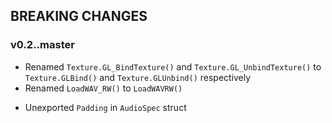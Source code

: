 ## BREAKING CHANGES

### v0.2..master

+ Renamed `Texture.GL_BindTexture()` and `Texture.GL_UnbindTexture()` to `Texture.GLBind()` and `Texture.GLUnbind()` respectively
+ Renamed `LoadWAV_RW()` to `LoadWAVRW()`

- Unexported `Padding` in  `AudioSpec` struct
